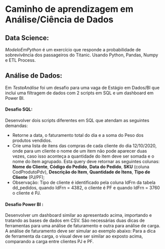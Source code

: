 # Caminho de aprendizagem em Análise/Ciência de  Dados

## Data Science:
*ModeloEmPython* é um exercício que responde a probabilidade de sobrevivência dos passageiros do Titanic.
Usando Python, Pandas, Numpy e ETL Process.


## Análise de Dados:
Em *TesteAnálise* foi um desafio para uma vaga de Estágio em Dados/BI que inclui uma filtragem de dados com 2 scripts em SQL e um dashboard em Power BI.
#### Desafio SQL: 
Desenvolver dois scripts diferentes em SQL que atendam as seguintes demandas:
* Retorne a data, o faturamento total do dia e a soma do Peso dos produtos vendidos.
* Crie uma lista de itens das compras de cada cliente do dia 12/10/2020, onde para um cliente o nome de um item não pode aparecer duas vezes, caso isso aconteça a quantidade do item deve ser somada e o nome do item agrupado. Esta query deve retornar as seguintes colunas: **Nome do Cliente**, **Código do Pedido**, **Data do Pedido**, **SKU** (coluna CodProdutoPdv), **Descrição do Item**, **Quantidade de Itens**, **Tipo de Cliente** (PJ/PF);
* Observação: Tipo de cliente é identificado pela coluna IdFrn da tabela dd_pedidos, quando IdFrn = 4382, o cliente é PF e quando IdFrn = 3760 o cliente é PJ.
#### Desafio Power BI :
Desenvolver um dashboard similar ao apresentado acima, importando e tratando as bases de dados em CSV. São necessárias duas dicas de ferramentas para uma análise de faturamento e outra para análise de carga. A análise de faturamento deve ser simular ao exemplo abaixo:
Para a dica de ferramenta da carga, o visual deve ser similar ao exposto acima, comparando a carga entre clientes PJ e PF.
